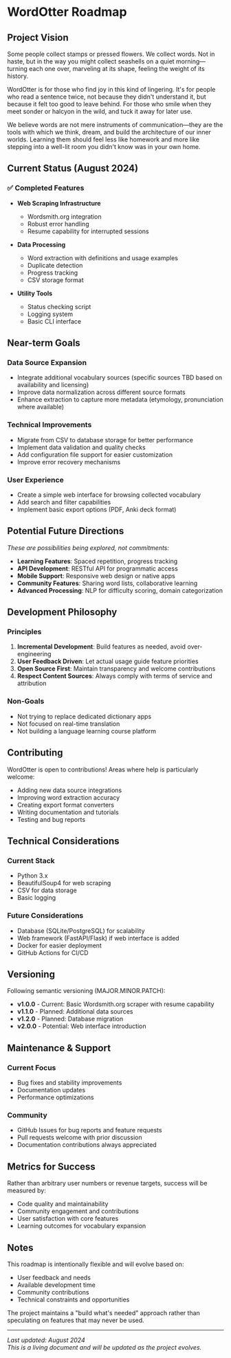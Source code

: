 # WordOtter Roadmap

## Project Vision

Some people collect stamps or pressed flowers. We collect words. Not in haste, but in the way you might collect seashells on a quiet morning—turning each one over, marveling at its shape, feeling the weight of its history.

WordOtter is for those who find joy in this kind of lingering. It's for people who read a sentence twice, not because they didn't understand it, but because it felt too good to leave behind. For those who smile when they meet sonder or halcyon in the wild, and tuck it away for later use.

We believe words are not mere instruments of communication—they are the tools with which we think, dream, and build the architecture of our inner worlds. Learning them should feel less like homework and more like stepping into a well-lit room you didn't know was in your own home.

## Current Status (August 2024)

### ✅ Completed Features

- **Web Scraping Infrastructure**
  - Wordsmith.org integration
  - Robust error handling
  - Resume capability for interrupted sessions
  
- **Data Processing**
  - Word extraction with definitions and usage examples
  - Duplicate detection
  - Progress tracking
  - CSV storage format

- **Utility Tools**
  - Status checking script
  - Logging system
  - Basic CLI interface

## Near-term Goals

### Data Source Expansion
- Integrate additional vocabulary sources (specific sources TBD based on availability and licensing)
- Improve data normalization across different source formats
- Enhance extraction to capture more metadata (etymology, pronunciation where available)

### Technical Improvements
- Migrate from CSV to database storage for better performance
- Implement data validation and quality checks
- Add configuration file support for easier customization
- Improve error recovery mechanisms

### User Experience
- Create a simple web interface for browsing collected vocabulary
- Add search and filter capabilities
- Implement basic export options (PDF, Anki deck format)

## Potential Future Directions

*These are possibilities being explored, not commitments:*

- **Learning Features**: Spaced repetition, progress tracking
- **API Development**: RESTful API for programmatic access
- **Mobile Support**: Responsive web design or native apps
- **Community Features**: Sharing word lists, collaborative learning
- **Advanced Processing**: NLP for difficulty scoring, domain categorization

## Development Philosophy

### Principles
1. **Incremental Development**: Build features as needed, avoid over-engineering
2. **User Feedback Driven**: Let actual usage guide feature priorities
3. **Open Source First**: Maintain transparency and welcome contributions
4. **Respect Content Sources**: Always comply with terms of service and attribution

### Non-Goals
- Not trying to replace dedicated dictionary apps
- Not focused on real-time translation
- Not building a language learning course platform

## Contributing

WordOtter is open to contributions! Areas where help is particularly welcome:

- Adding new data source integrations
- Improving word extraction accuracy
- Creating export format converters
- Writing documentation and tutorials
- Testing and bug reports

## Technical Considerations

### Current Stack
- Python 3.x
- BeautifulSoup4 for web scraping
- CSV for data storage
- Basic logging

### Future Considerations
- Database (SQLite/PostgreSQL) for scalability
- Web framework (FastAPI/Flask) if web interface is added
- Docker for easier deployment
- GitHub Actions for CI/CD

## Versioning

Following semantic versioning (MAJOR.MINOR.PATCH):

- **v1.0.0** - Current: Basic Wordsmith.org scraper with resume capability
- **v1.1.0** - Planned: Additional data sources
- **v1.2.0** - Planned: Database migration
- **v2.0.0** - Potential: Web interface introduction

## Maintenance & Support

### Current Focus
- Bug fixes and stability improvements
- Documentation updates
- Performance optimizations

### Community
- GitHub Issues for bug reports and feature requests
- Pull requests welcome with prior discussion
- Documentation contributions always appreciated

## Metrics for Success

Rather than arbitrary user numbers or revenue targets, success will be measured by:

- Code quality and maintainability
- Community engagement and contributions
- User satisfaction with core features
- Learning outcomes for vocabulary expansion

## Notes

This roadmap is intentionally flexible and will evolve based on:
- User feedback and needs
- Available development time
- Community contributions
- Technical constraints and opportunities

The project maintains a "build what's needed" approach rather than speculating on features that may never be used.

---

*Last updated: August 2024*  
*This is a living document and will be updated as the project evolves.*
